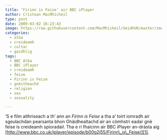 ```yaml
---
title: ‘Firinn is Feise’ air BBC iPlayer
author: Crìstean MacMhìcheil
type: post
date: 2009-03-02 16:23:43
image: https://raw.githubusercontent.com/MacMhicheil/GeidhUK/master/images/.jpg
categories:
  - alba
  - creideamh
  - cultar
  - gaidhlig
tags:
  - BBC Alba
  - BBC iPlayer
  - creideamh
  - feise
  - Firinn is Feise
  - gnèitheachd
  - religion
  - sex
  - sexuality

---
```

&#8216;S e film aithriseach a th&#8217; ann an _Firinn is Feise_ a tha a&#8217; toirt iomradh air sgeulachdan pearsanta bhon Ghàidhealtachd air an còmhstri eadar gnè feise is creideamh spioradail. Tha e ri fhaicinn air BBC iPlayer an-dràsta aig [http://www.bbc.co.uk/iplayer/episode/b00g2j55/Firinn\_is\_Feise/][1].

 [1]: http://www.bbc.co.uk/iplayer/episode/b00g2j55/Firinn_is_Feise/ "Firinn is Feise air BBC iPlayer"
